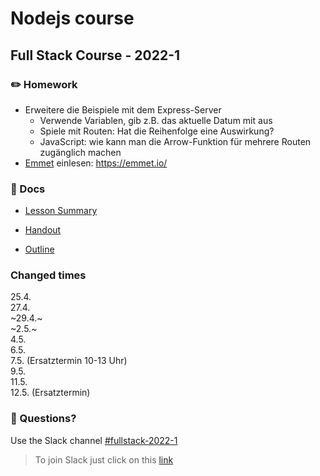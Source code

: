 # Nodejs course
## Full Stack Course - 2022-1

### ✏️ Homework

- Erweitere die Beispiele mit dem Express-Server
  - Verwende Variablen, gib z.B. das aktuelle Datum mit aus
  - Spiele mit Routen: Hat die Reihenfolge eine Auswirkung?
  - JavaScript: wie kann man die Arrow-Funktion für mehrere Routen zugänglich machen
- [Emmet](https://emmet.io/) einlesen: https://emmet.io/

### 📄 Docs

- [Lesson Summary](docs/summary.md)

- [Handout](<docs/Handout - Node.js.pdf>)

- [Outline](<docs/Outline - Node.js.pdf>)


### Changed times

25.4.<br/>
27.4.<br/>
~29.4.~<br/>
~2.5.~<br/>
4.5.<br/>
6.5.<br/>
7.5. (Ersatztermin 10-13 Uhr)<br/>
9.5. <br/>
11.5.<br/>
12.5. (Ersatztermin)


### 🤔 Questions?

Use the Slack channel [#fullstack-2022-1](https://hamburgcodingschool.slack.com/archives/C02TX7C3SQH)

> To join Slack just click on this [link](https://hamburgcodingschool.slack.com/join/shared_invite/enQtMjczNDI3OTE4NzIwLTE2ZmNkNDk5YTg3MDFlOTY2ZmU2YzU5YTU4MTNhNDg4MTRhNTMwYzFiNTdlOTdhYzllYzg5YmVkYzljNWExY2U#/)
